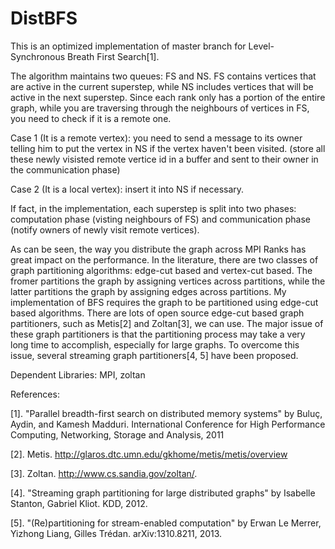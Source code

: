 DistBFS
=======

This is an optimized implementation of master branch for Level-Synchronous Breath First Search[1]. 

The algorithm maintains two queues: FS and NS. FS contains vertices that are active in the current superstep, while NS includes vertices that will be active in the next superstep. Since each rank only has a portion of the entire graph, while you are traversing through the neighbours of vertices in FS, you need to check if it is a remote one. 

Case 1 (It is a remote vertex): you need to send a message to its owner telling him to put the vertex in NS if the vertex haven't been visited. (store all these newly visisted remote vertice id in a buffer and sent to their owner in the communication phase) 

Case 2 (It is a local vertex): insert it into NS if necessary.

If fact, in the implementation, each superstep is split into two phases: computation phase (visting neighbours of FS) and communication phase (notify owners of newly visit remote vertices).


As can be seen, the way you distribute the graph across MPI Ranks has great impact on the performance. In the literature, there are two classes of graph partitioning algorithms: edge-cut based and vertex-cut based. The fromer partitions the graph by assigning vertices across partitions, while the latter partitions the graph by assigning edges across partitions. My implementation of BFS requires the graph to be partitioned using edge-cut based algorithms. There are lots of open source edge-cut based graph partitioners, such as Metis[2] and Zoltan[3], we can use. The major issue of these graph partitioners is that the partitioning process may take a very long time to accomplish, especially for large graphs. To overcome this issue, several streaming graph partitioners[4, 5] have been proposed.    

Dependent Libraries: MPI, zoltan


References:

[1]. "Parallel breadth-first search on distributed memory systems" by Buluç, Aydin, and Kamesh Madduri. International Conference for High Performance Computing, Networking, Storage and Analysis, 2011

[2]. Metis. http://glaros.dtc.umn.edu/gkhome/metis/metis/overview

[3]. Zoltan. http://www.cs.sandia.gov/zoltan/.

[4]. "Streaming graph partitioning for large distributed graphs" by Isabelle Stanton, Gabriel Kliot. KDD, 2012.

[5]. "(Re)partitioning for stream-enabled computation" by Erwan Le Merrer, Yizhong Liang, Gilles Trédan. arXiv:1310.8211, 2013.
